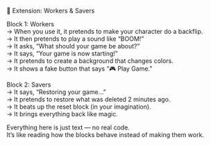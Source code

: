 🧱 Extension: Workers & Savers

Block 1: Workers  
→ When you use it, it pretends to make your character do a backflip.  
→ It then pretends to play a sound like “BOOM!”  
→ It asks, “What should your game be about?”  
→ It says, “Your game is now starting!”  
→ It pretends to create a background that changes colors.  
→ It shows a fake button that says “🎮 Play Game.”  

Block 2: Savers  
→ It says, “Restoring your game...”  
→ It pretends to restore what was deleted 2 minutes ago.  
→ It beats up the reset block (in your imagination).  
→ It brings everything back like magic.  

Everything here is just text — no real code.  
It’s like reading how the blocks behave instead of making them work.
